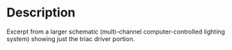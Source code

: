 Description
============

Excerpt from a larger schematic (multi-channel computer-controlled lighting system) showing just the triac driver portion.